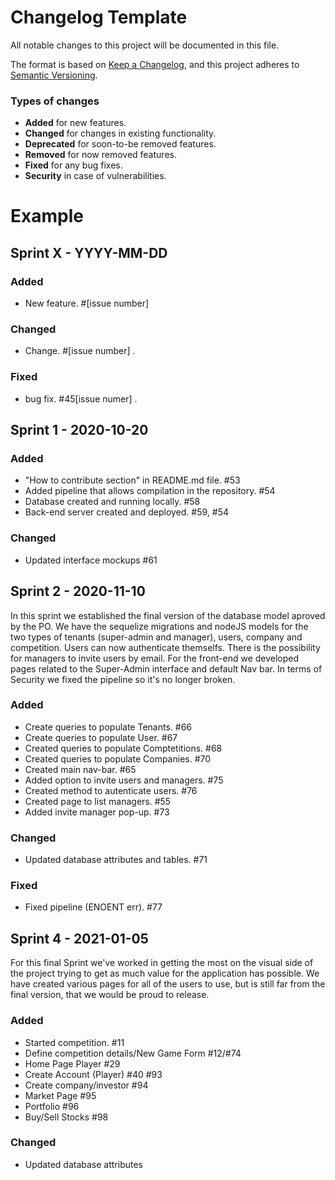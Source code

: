# Changelog Template
All notable changes to this project will be documented in this file.

The format is based on [Keep a Changelog](https://keepachangelog.com/en/1.0.0/),
and this project adheres to [Semantic Versioning](https://semver.org/spec/v2.0.0.html).

### Types of changes

- **Added**  for new features.
- **Changed** for changes in existing functionality.
- **Deprecated** for soon-to-be removed features.
- **Removed** for now removed features.
- **Fixed** for any bug fixes.
- **Security** in case of vulnerabilities.


# Example

## Sprint X - YYYY-MM-DD 
### Added 
- New feature. #[issue number] 

### Changed
- Change. #[issue number] .

### Fixed
- bug fix. #45[issue numer] .


## Sprint 1 - 2020-10-20
### Added
- "How to contribute section" in README.md file. #53 
- Added pipeline that allows compilation in the repository. #54
- Database created and running locally. #58
- Back-end server created and deployed. #59, #54

### Changed
- Updated interface mockups #61


## Sprint 2 - 2020-11-10 
In this sprint we established the final version of the database model aproved by the PO. We have the sequelize migrations and nodeJS models for the two types of tenants (super-admin and manager), users, company and competition. Users can now authenticate themselfs. There is the possibility for managers to invite users by email. For the front-end we developed pages related to the Super-Admin interface and default Nav bar. In terms of Security we fixed the pipeline so it's no longer broken.

### Added 
- Create queries to populate Tenants. #66
- Create queries to populate User. #67
- Created queries to populate Comptetitions. #68
- Created queries to populate Companies. #70
- Created main nav-bar. #65
- Added option to invite users and managers. #75
- Created method to autenticate users. #76
- Created page to list managers. #55
- Added invite manager pop-up. #73

### Changed
- Updated database attributes and tables. #71

### Fixed
- Fixed pipeline (ENOENT err). #77 


## Sprint 4 - 2021-01-05
For this final Sprint we've worked in getting the most on the visual side of the project trying to get as much value for the application has possible. We have created various pages for all of the users to use, but is still far from the final version, that we would be proud to release.

### Added
 - Started competition. #11
 - Define competition details/New Game Form #12/#74
 - Home Page Player #29
 - Create Account (Player) #40 #93
 - Create company/investor #94
 - Market Page #95
 - Portfolio #96
 - Buy/Sell Stocks #98

### Changed
- Updated database attributes 
